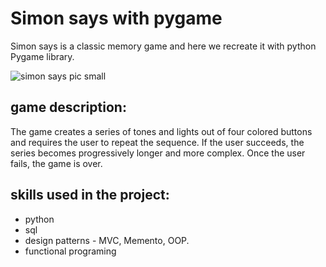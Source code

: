 # Simon says with pygame
Simon says is a classic memory game and here we recreate it with python Pygame library.  

![simon says pic small](https://user-images.githubusercontent.com/68559039/235359954-6d121fa6-c87e-4f33-b0eb-584b315d938c.png)

## game description:
The game creates a series of tones and lights out of four colored buttons and requires the user to repeat the sequence.
If the user succeeds, the series becomes progressively longer and more complex. Once the user fails, the game is over.
## skills used in the project:
* python
* sql
* design patterns - MVC, Memento, OOP.
* functional programing
</div>
